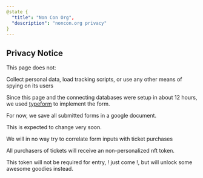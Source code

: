 ```yaml
---
@state {
  "title": "Non Con Org",
  "description": "noncon.org privacy"
}
---
```


<Hero state></Hero>

<div>

## Privacy Notice

This page does not:

Collect personal data, load tracking scripts,
or use any other means of spying on its users


Since this page and the connecting databases were setup in about 12 hours,
we used
[typeform](https://www.typeform.com/)
to implement the form.

For now, we save all submitted forms in a google document.

This is expected to change very soon.

We will in no way try to correlate form inputs with ticket purchases

All purchasers of tickets will receive an non-personalized nft token.

This token will not be required for entry, ! just come !,
but will unlock some awesome goodies instead.

</div>
